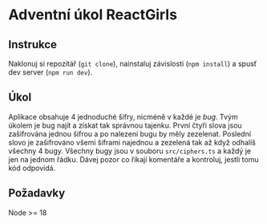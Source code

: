 # Adventní úkol ReactGirls

## Instrukce
Naklonuj si repozitář (`git clone`), nainstaluj závislosti (`npm install`) a spusť dev server (`npm run dev`).

## Úkol
Aplikace obsahuje 4 jednoduché šifry, nicméně v každé je *bug*. Tvým úkolem je bug najít a získat tak správnou tajenku. První čtyři slova jsou zašifrována jednou šifrou a po nalezení bugu by měly zezelenat. Poslední slovo je zašifrováno všemi šiframi najednou a zezelená tak až když odhalíš všechny 4 bugy.
Všechny bugy jsou v souboru `src/ciphers.ts` a každý je jen na jednom řádku. Dávej pozor co říkají komentáře a kontroluj, jestli tomu kód odpovídá.

## Požadavky
Node >= 18
